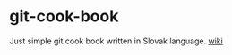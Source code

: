 # git-cook-book
Just simple git cook book written in Slovak language.
[wiki](https://github.com/janobono/git-cook-book/wiki)
